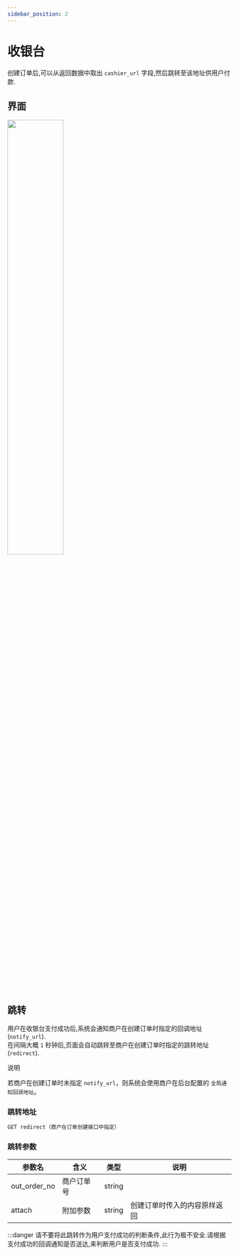 ```yaml
---
sidebar_position: 2
---
```


# 收银台

创建订单后,可以从返回数据中取出 `cashier_url` 字段,然后跳转至该地址供用户付款.

## 界面

<img src="/cashier/pc.png" width="50%" />

## 跳转

用户在收银台支付成功后,系统会通知商户在创建订单时指定的回调地址(`notify_url`).  
在间隔大概 `1` 秒钟后,页面会自动跳转至商户在创建订单时指定的跳转地址(`redirect`).

说明

若商户在创建订单时未指定 `notify_url`，则系统会使用商户在后台配置的 `全局通知回调地址`。

### 跳转地址

```bash
GET redirect（商户在订单创建接口中指定）
```

### 跳转参数

| 参数名       | 含义       | 类型   | 说明                         |
| ------------ | ---------- | ------ | ---------------------------- |
| out_order_no | 商户订单号 | string |                              |
| attach       | 附加参数   | string | 创建订单时传入的内容原样返回 |

:::danger
请不要将此跳转作为用户支付成功的判断条件,此行为极不安全.请根据支付成功的回调通知是否送达,来判断用户是否支付成功.
:::
